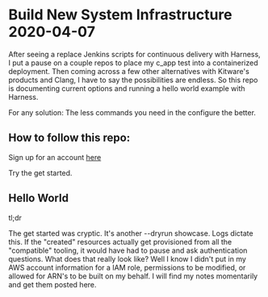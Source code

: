 # Build New System Infrastructure 2020-04-07

After seeing a replace Jenkins scripts for continuous delivery with Harness, I put a pause on a couple repos to place my c_app test into a containerized deployment. Then coming across a few other alternatives with Kitware's products and Clang, I have to say the possibilities are endless. So this repo is documenting current options and running a hello world example with Harness.

For any solution: The less commands you need in the configure the better.

## How to follow this repo:

Sign up for an account [here](https://harness.io)

Try the get started. 

## Hello World

tl;dr

The get started was cryptic. It's another --dryrun showcase. Logs dictate this. If the "created" resources actually get provisioned from all the "compatible" tooling, it would have had to pause and ask authentication questions. What does that really look like? Well I know I didn't put in my AWS account information for a IAM role, permissions to be modified, or allowed for ARN's to be built on my behalf. I will find my notes momentarily and get them posted here.

